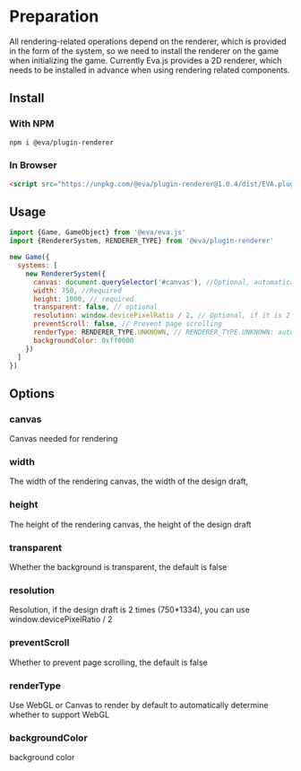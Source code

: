 # Preparation

All rendering-related operations depend on the renderer, which is provided in the form of the system, so we need to install the renderer on the game when initializing the game. Currently Eva.js provides a 2D renderer, which needs to be installed in advance when using rendering related components.

## Install

### With NPM
```bash
npm i @eva/plugin-renderer
```

### In Browser
```html
<script src="https://unpkg.com/@eva/plugin-renderer@1.0.4/dist/EVA.plugin.renderer.min.js"></script>
```

## Usage

```js
import {Game, GameObject} from '@eva/eva.js'
import {RendererSystem, RENDERER_TYPE} from '@eva/plugin-renderer'

new Game({
  systems: [
    new RendererSystem({
      canvas: document.querySelector('#canvas'), //Optional, automatically generate canvas and mount it on game.canvas
      width: 750, //Required
      height: 1000, // required
      transparent: false, // optional
      resolution: window.devicePixelRatio / 2, // Optional, if it is 2 times the image design, it can be divided by 2
      preventScroll: false, // Prevent page scrolling
      renderType: RENDERER_TYPE.UNKNOWN, // RENDERER_TYPE.UNKNOWN: automatic judgment, RENDERER_TYPE.WEBGL/RENDERER_TYPE.CANVAS, it is recommended to use Canvas below android6.1.
      backgroundColor: 0xff0000
    })
  ]
})
```

## Options

### canvas

Canvas needed for rendering

### width

The width of the rendering canvas, the width of the design draft,

### height

The height of the rendering canvas, the height of the design draft

### transparent

Whether the background is transparent, the default is false

### resolution

Resolution, if the design draft is 2 times (750\*1334), you can use window.devicePixelRatio / 2

### preventScroll

Whether to prevent page scrolling, the default is false

### renderType

Use WebGL or Canvas to render by default to automatically determine whether to support WebGL

### backgroundColor

background color

<br/>
<br/>
<br/>
<br/>
<br/>